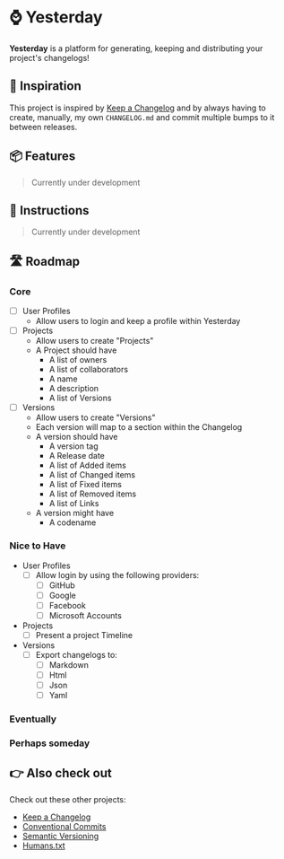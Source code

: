 # ⌚ Yesterday

**Yesterday** is a platform for generating, keeping and distributing your project's changelogs!

## 💭 Inspiration

This project is inspired by [Keep a Changelog](https://keepachangelog.com/en/1.0.0/) and by always having to create, manually, my own `CHANGELOG.md` and commit multiple bumps to it between releases.

## 📦 Features

> Currently under development

## 🔧 Instructions

> Currently under development

## 🛣 Roadmap

### Core

+ [ ] User Profiles
  + Allow users to login and keep a profile within Yesterday
+ [ ] Projects
  + Allow users to create "Projects"
  + A Project should have
    + A list of owners
    + A list of collaborators
    + A name
    + A description
    + A list of Versions
+ [ ] Versions
  + Allow users to create "Versions"
  + Each version will map to a section within the Changelog
  + A version should have
    + A version tag
    + A Release date
    + A list of Added items
    + A list of Changed items
    + A list of Fixed items
    + A list of Removed items
    + A list of Links
  + A version might have
    + A codename

### Nice to Have

+ User Profiles
  + [ ] Allow login by using the following providers:
    + [ ] GitHub
    + [ ] Google
    + [ ] Facebook
    + [ ] Microsoft Accounts
+ Projects
  + [ ] Present a project Timeline
+ Versions
  + [ ] Export changelogs to:
    + [ ] Markdown
    + [ ] Html
    + [ ] Json
    + [ ] Yaml  

### Eventually

### Perhaps someday

## 👉 Also check out

Check out these other projects:

+ [Keep a Changelog](https://keepachangelog.com/en/1.0.0/)
+ [Conventional Commits](https://www.conventionalcommits.org/en/v1.0.0/)
+ [Semantic Versioning](https://semver.org/)
+ [Humans.txt](http://humanstxt.org/)